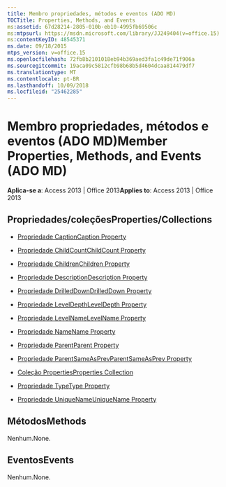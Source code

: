 ```yaml
---
title: Membro propriedades, métodos e eventos (ADO MD)
TOCTitle: Properties, Methods, and Events
ms:assetid: 67d28214-2805-010b-eb10-4995fb69506c
ms:mtpsurl: https://msdn.microsoft.com/library/JJ249404(v=office.15)
ms:contentKeyID: 48545371
ms.date: 09/18/2015
mtps_version: v=office.15
ms.openlocfilehash: 72fb8b2101018eb94b369aed3fa1c49de71f906a
ms.sourcegitcommit: 19aca09c5812cfb98b68b5d4604dcaa814479df7
ms.translationtype: MT
ms.contentlocale: pt-BR
ms.lasthandoff: 10/09/2018
ms.locfileid: "25462285"
---
```

# <a name="member-properties-methods-and-events-ado-md"></a><span data-ttu-id="c88aa-102">Membro propriedades, métodos e eventos (ADO MD)</span><span class="sxs-lookup"><span data-stu-id="c88aa-102">Member Properties, Methods, and Events (ADO MD)</span></span>


<span data-ttu-id="c88aa-103">**Aplica-se a**: Access 2013 | Office 2013</span><span class="sxs-lookup"><span data-stu-id="c88aa-103">**Applies to**: Access 2013 | Office 2013</span></span>

## <a name="propertiescollections"></a><span data-ttu-id="c88aa-104">Propriedades/coleções</span><span class="sxs-lookup"><span data-stu-id="c88aa-104">Properties/Collections</span></span>

- [<span data-ttu-id="c88aa-105">Propriedade Caption</span><span class="sxs-lookup"><span data-stu-id="c88aa-105">Caption Property</span></span>](caption-property-ado-md.md)

- [<span data-ttu-id="c88aa-106">Propriedade ChildCount</span><span class="sxs-lookup"><span data-stu-id="c88aa-106">ChildCount Property</span></span>](childcount-property-ado-md.md)

- [<span data-ttu-id="c88aa-107">Propriedade Children</span><span class="sxs-lookup"><span data-stu-id="c88aa-107">Children Property</span></span>](children-property-ado-md.md)

- [<span data-ttu-id="c88aa-108">Propriedade Description</span><span class="sxs-lookup"><span data-stu-id="c88aa-108">Description Property</span></span>](description-property-ado-md.md)

- [<span data-ttu-id="c88aa-109">Propriedade DrilledDown</span><span class="sxs-lookup"><span data-stu-id="c88aa-109">DrilledDown Property</span></span>](drilleddown-property-ado-md.md)

- [<span data-ttu-id="c88aa-110">Propriedade LevelDepth</span><span class="sxs-lookup"><span data-stu-id="c88aa-110">LevelDepth Property</span></span>](leveldepth-property-ado-md.md)

- [<span data-ttu-id="c88aa-111">Propriedade LevelName</span><span class="sxs-lookup"><span data-stu-id="c88aa-111">LevelName Property</span></span>](levelname-property-ado-md.md)

- [<span data-ttu-id="c88aa-112">Propriedade Name</span><span class="sxs-lookup"><span data-stu-id="c88aa-112">Name Property</span></span>](name-property-ado-md.md)

- [<span data-ttu-id="c88aa-113">Propriedade Parent</span><span class="sxs-lookup"><span data-stu-id="c88aa-113">Parent Property</span></span>](parent-property-ado-md.md)

- [<span data-ttu-id="c88aa-114">Propriedade ParentSameAsPrev</span><span class="sxs-lookup"><span data-stu-id="c88aa-114">ParentSameAsPrev Property</span></span>](parentsameasprev-property-ado-md.md)

- [<span data-ttu-id="c88aa-115">Coleção Properties</span><span class="sxs-lookup"><span data-stu-id="c88aa-115">Properties Collection</span></span>](properties-collection-ado.md)

- [<span data-ttu-id="c88aa-116">Propriedade Type</span><span class="sxs-lookup"><span data-stu-id="c88aa-116">Type Property</span></span>](type-property-ado-md.md)

- [<span data-ttu-id="c88aa-117">Propriedade UniqueName</span><span class="sxs-lookup"><span data-stu-id="c88aa-117">UniqueName Property</span></span>](uniquename-property-ado-md.md)

## <a name="methods"></a><span data-ttu-id="c88aa-118">Métodos</span><span class="sxs-lookup"><span data-stu-id="c88aa-118">Methods</span></span>

<span data-ttu-id="c88aa-119">Nenhum.</span><span class="sxs-lookup"><span data-stu-id="c88aa-119">None.</span></span>

## <a name="events"></a><span data-ttu-id="c88aa-120">Eventos</span><span class="sxs-lookup"><span data-stu-id="c88aa-120">Events</span></span>

<span data-ttu-id="c88aa-121">Nenhum.</span><span class="sxs-lookup"><span data-stu-id="c88aa-121">None.</span></span>

